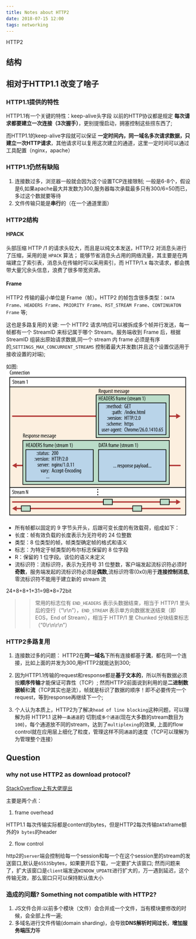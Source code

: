 ```yaml
---
title: Notes about HTTP2
date: 2018-07-15 12:00
tags: networking
---
```


HTTP2 
<!--more-->

## 结构



## 相对于HTTP1.1 改变了啥子

### HTTP1.1提供的特性

HTTP1.1有一个关键的特性：keep-alive头字段
以前的HTTP协议都是规定 **每次请求都要建立一次连接（3次握手）**，更别提慢启动，拥塞控制这些捞东西了;

而HTTP1.1的keep-alive字段就可以保证 **一定时间内，同一域名多次请求数据，只建立一次HTTP请求**，其他请求可以复用这次建立的通道，这里一定时间可以通过工具配置（nginx，apache）

### HTTP1.1仍然有缺陷
1. 连接数过多，浏览器一般就会因为这个设置TCP连接限制;
一般是6-8个，假设是6,如果apache最大并发数为300,服务器每次承载最多只有300/6=50而已，多过这个数就要等待
2. 文件传输只能是**串行**的（在一个通道里面）

### HTTP2结构

#### HPACK

头部压缩
HTTP /1 的请求头较大，而且是以纯文本发送，HTTP/2 对消息头进行了压缩，采用的是 `HPACK` 算法；
能够节省消息头占用的网络流量，其主要是在两端建立了索引表，消息头在传输时可以采用索引，而 HTTP/1.x 每次请求，都会携带大量冗余头信息，浪费了很多带宽资源。




#### Frame


HTTP2 传输的最小单位是 Frame（帧）。HTTP2 的帧包含很多类型：`DATA Frame`、`HEADERS Frame`、`PRIORITY Frame`、`RST_STREAM Frame`、`CONTINUATON Frame` 等;

这也是多路复用的关键: 一个 HTTP2 请求/响应可以被拆成多个帧并行发送，每一帧都有一个 StreamID 来标记属于哪个 Stream。服务端收到 Frame 后，根据 StreamID 组装出原始请求数据,同一个 stream 内 frame 必须是有序的,`SETTINGS_MAX_CONCURRENT_STREAMS` 控制着最大并发数(并且这个设置仅适用于接收设置的对端);

如图:![tu](/img/http2header.png)


- 所有帧都以固定的 9 字节头开头，后跟可变长度的有效载荷，组成如下：
- 长度：帧有效负载的长度表示为无符号的 24 位整数
- 类型：8 位类型的帧，帧类型确定帧的格式和语义
- 标志：为特定于帧类型的布尔标志保留的 8 位字段
- R：保留的 1 位字段。该位的语义未定义
- 流标识符：流标识符，表示为无符号 31 位整数，客户端发起流标识符必须时**奇数**，服务端发起的流标识符必须是**偶数**,流标识符零(0x0)用于**连接控制消息**,零流标识符不能用于建立新的 stream 流

24+8+8+1+31=9B*8=72bit

>> 常用的标志位有 `END_HEADERS` 表示头数据结束，相当于 HTTP/1 里头后的空行（“\r\n”），`END_STREAM` 表示单方向数据发送结束（即 EOS，End of Stream），相当于 HTTP/1 里 Chunked 分块结束标志（“0\r\n\r\n”）

### HTTP2多路复用

1. 连接数过多的问题：
HTTP2在**同一域名**下所有连接都基于**流**，都在同一个连接，比如上面的并发为300,用HTTP2就能达到300;

2. 因为HTTP1.1传输的request和response都是**基于文本的**，所以所有数据必须按**顺序传输**才能保证可靠性（TCP）;
然而HTTP2前面说到利用的是**二进制数据帧**和**流**（TCP其实也是流），帧就是标识了数据的顺序！即不必要传完一个request，等到response再继续下一个;

3. 个人认为本质上，HTTP2为了解决`head of line blocking`这种问题，可以理解为将 HTTP1.1 这种`一条通道`的 切割成`多个通道`(现在大多数的stream数目为`100`)，每个通道放不同的stream，达到了`multiplexing`的效果, 上面的flow control就在应用层上细化了粒度，管理这样不同`通道`的速度（TCP可以理解为为管理整个连接）


## Question


###  why not use HTTP2 as download protocol?

[StackOverflow上有大佬提出](https://stackoverflow.com/questions/44019565/http2-file-download)

主要是两个点：
1. frame overhead

HTTP1.1 每次传输实际都是content的bytes，但是HTTP2每次传输`DATA`frame额外的`9 bytes`的header


2. flow control

http2的`server`端会控制给每一个session和每一个在这个session里的stream的发送窗口,默认是`65535`bytes，如果要开启下载，一定要扩大该窗口;
然而问题来了，扩大该窗口是`client`端发送`WINDOW_UPDATE`进行扩大的，万一遇到延迟，这个传输无效，那么窗口只可以保持默认值大小


### 造成的问题? Something not compatible with HTTP2?
1. JS文件合并:以前多个模块（文件）会合并成一个文件，当有模块要修改的时候，会全部上传一遍;
2. 多域名进行文件传输(domain sharding)，会导致**DNS解析时间过长**，**增加服务端压力**等